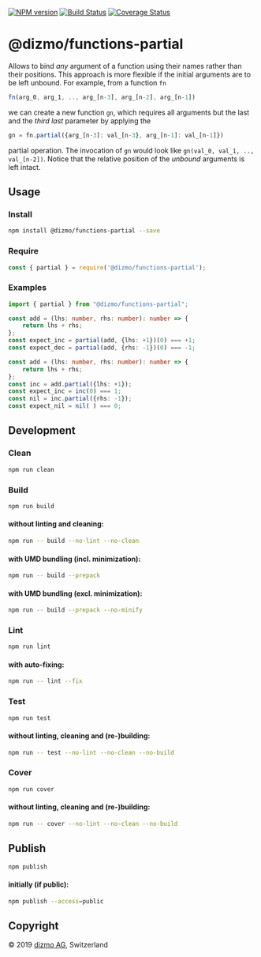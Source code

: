 [![NPM version](https://badge.fury.io/js/%40dizmo%2Ffunctions-partial.svg)](https://npmjs.org/package/@dizmo/functions-partial)
[![Build Status](https://travis-ci.org/dizmo/functions-partial.svg?branch=master)](https://travis-ci.org/dizmo/functions-partial)
[![Coverage Status](https://coveralls.io/repos/github/dizmo/functions-partial/badge.svg?branch=master)](https://coveralls.io/github/dizmo/functions-partial?branch=master)

# @dizmo/functions-partial

Allows to bind *any* argument of a function using their names rather than their positions. This approach is more flexible if the initial arguments are to be left unbound. For example, from a function `fn`

```javascript
fn(arg_0, arg_1, .., arg_[n-3], arg_[n-2], arg_[n-1])
```

we can create a new function `gn`, which requires all arguments but the last and the *third last* parameter by applying the

```javascript
gn = fn.partial({arg_[n-3]: val_[n-3}, arg_[n-1]: val_[n-1]})
```

partial operation. The invocation of `gn` would look like `gn(val_0, val_1, .., val_[n-2])`. Notice that the relative position of the *unbound* arguments is left intact.

## Usage

### Install

```sh
npm install @dizmo/functions-partial --save
```

### Require

```javascript
const { partial } = require('@dizmo/functions-partial');
```

### Examples

```typescript
import { partial } from "@dizmo/functions-partial";
```

```typescript
const add = (lhs: number, rhs: number): number => {
    return lhs + rhs;
};
const expect_inc = partial(add, {lhs: +1})(0) === +1;
const expect_dec = partial(add, {rhs: -1})(0) === -1;
```

```typescript
const add = (lhs: number, rhs: number): number => {
    return lhs + rhs;
};
const inc = add.partial({lhs: +1});
const expect_inc = inc(0) === 1;
const nil = inc.partial({rhs: -1});
const expect_nil = nil( ) === 0;
```

## Development

### Clean

```sh
npm run clean
```

### Build

```sh
npm run build
```

#### without linting and cleaning:

```sh
npm run -- build --no-lint --no-clean
```

#### with UMD bundling (incl. minimization):

```sh
npm run -- build --prepack
```

#### with UMD bundling (excl. minimization):

```sh
npm run -- build --prepack --no-minify
```

### Lint

```sh
npm run lint
```

#### with auto-fixing:

```sh
npm run -- lint --fix
```

### Test

```sh
npm run test
```

#### without linting, cleaning and (re-)building:

```sh
npm run -- test --no-lint --no-clean --no-build
```

### Cover

```sh
npm run cover
```

#### without linting, cleaning and (re-)building:

```sh
npm run -- cover --no-lint --no-clean --no-build
```

## Publish

```sh
npm publish
```

#### initially (if public):

```sh
npm publish --access=public
```

## Copyright

 © 2019 [dizmo AG](http://dizmo.com/), Switzerland
